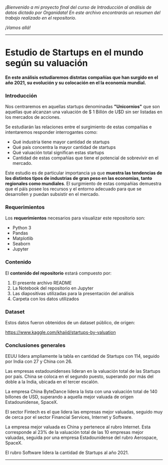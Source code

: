 *¡Bienvenido a mi proyecto final del curso de Introducción al análisis de datos dictado por Organidata! En este archivo encontrarás un resumen del trabajo realizado en el repositorio.*

*¡Vamos allá!*

------------


# **Estudio de Startups en el mundo según su valuación**

#### En este análisis estudiaremos distntas compañías que han surgido en el año 2021, su evolución y su colocación en el la economía mundial.

### Introducción 

Nos centraremos en aquellas startups denominadas **"Unicornios"** que son aquellas que alcanzan una valuación de $ 1 Billón de U$D sin ser listadas en los mercados de acciones.

Se estudiarán las relaciones entre el surgimiento de estas compañías e intentaremos responder interrogantes como:
- Qué industria tiene mayor cantidad de startups
- Qué país concentra la mayor cantidad de startups
- Qué valuación total significan estas startups
- Cantidad de estas compañías que tiene el potencial de sobrevivir en el mercado.

Este estudio es de particular importancia ya que **muestra las tendencias de los distintos tipos de industrias de gran peso en las economías, tanto regionales como mundiales**. El surgimiento de estas compañías demuestra que el páís posee los recursos y el entorno adecuado para que se desarrollen y puedan subsistir en el mercado.

### Requerimientos 
Los **requerimientos** necesarios para visualizar este repositorio son:
- Python 3
- Pandas
- Matplotlib
- Seaborn
- Jupyter

### Contenido
El **contenido del repositorio** estará compuesto por:
1. El presente archivo README
2. La Notebook del repositorio en Jupyter
3. Las diapositivas utilizadas para la presentación del análisis
4. Carpeta con los datos utilizados

### Dataset

Estos datos fueron obtenidos de un dataset público, de origen:

https://www.kaggle.com/khaiid/startups-by-valuation

### Conclusiones generales

EEUU lidera ampliamente la tabla en cantidad de Startups con 114, seguido por India con 27 y China con 26.

Las empresas estadounidenses lideran en la valuación total de las Startups por país. China se coloca en el segundo puesto, superando por más del doble a la India, ubicada en el tercer escalón.

La empresa China ByteDance lidera la lista con una valuación total de 140 billones de USD, superando a aquella mejor valuada de origen Estadounidense, SpaceX.

El sector Fintech es el que lidera las empresas mejor valuadas, seguido muy de cerca por el sector Financial Services, Internet y Software.

La empresa mejor valuada es China y pertenece al rubro Internet. Esta corresponde al 23% de la valuación total de las 10 empresas mejor valuadas, seguida por una empresa Estadounidense del rubro Aerospace, SpaceX.

El rubro Software lidera la cantidad de Startups al año 2021.

----------
